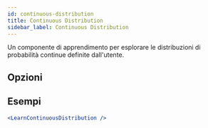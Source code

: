 ```yaml
---
id: continuous-distribution
title: Continuous Distribution
sidebar_label: Continuous Distribution
---
```


Un componente di apprendimento per esplorare le distribuzioni di probabilità continue definite dall'utente.

## Opzioni



## Esempi

```jsx live
<LearnContinuousDistribution />
```

